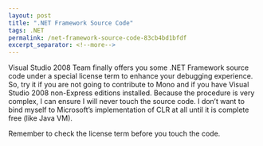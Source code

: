 ```yaml
---
layout: post
title: ".NET Framework Source Code"
tags: .NET
permalink: /net-framework-source-code-83cb4bd1bfdf
excerpt_separator: <!--more-->
---
```

Visual Studio 2008 Team finally offers you some .NET Framework source code under a special license term to enhance your debugging experience. So, try it if you are not going to contribute to Mono and if you have Visual Studio 2008 non-Express editions installed. Because the procedure is very complex, I can ensure I will never touch the source code. I don’t want to bind myself to Microsoft’s implementation of CLR at all until it is complete free (like Java VM).

Remember to check the license term before you touch the code.
<!--more-->